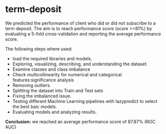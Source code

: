 # term-deposit
We predicted the performance of client who did or did not subscribe to a term deposit. The aim is to reach performance score (score >=81%) by evaluating a 5-fold cross-validation and reporting the average performance score.

The following steps where used:

* load the required libraries and models.
* Exploring, visualizing, describing, and understanding the dataset.
* Examine classes and class imbalance
* Check multicollinearity for numerical and categorical features:significance analysis
* Removing outliers.
* Splitting the dataset into Train and Test sets
* Fixing the imbalanced issue.
* Testing different Machine Learning pipelines with lazypredict to select the best baic models.
* Evaluating models and analyzing results.

**Conclusion:** we reached an average performance score of 87.87% (ROC AUC)
